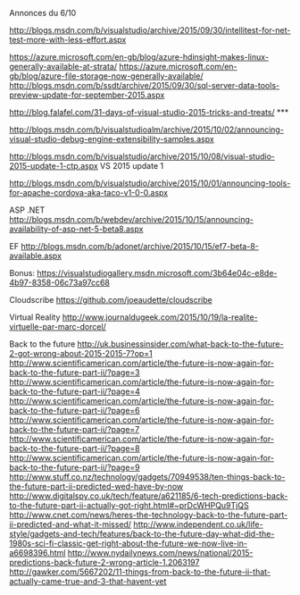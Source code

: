 



Annonces du 6/10


http://blogs.msdn.com/b/visualstudio/archive/2015/09/30/intellitest-for-net-test-more-with-less-effort.aspx

https://azure.microsoft.com/en-gb/blog/azure-hdinsight-makes-linux-generally-available-at-strata/
https://azure.microsoft.com/en-gb/blog/azure-file-storage-now-generally-available/
http://blogs.msdn.com/b/ssdt/archive/2015/09/30/sql-server-data-tools-preview-update-for-september-2015.aspx

http://blog.falafel.com/31-days-of-visual-studio-2015-tricks-and-treats/ ***

http://blogs.msdn.com/b/visualstudioalm/archive/2015/10/02/announcing-visual-studio-debug-engine-extensibility-samples.aspx


http://blogs.msdn.com/b/visualstudio/archive/2015/10/08/visual-studio-2015-update-1-ctp.aspx VS 2015 update 1


http://blogs.msdn.com/b/visualstudio/archive/2015/10/01/announcing-tools-for-apache-cordova-aka-taco-v1-0-0.aspx


ASP .NET
http://blogs.msdn.com/b/webdev/archive/2015/10/15/announcing-availability-of-asp-net-5-beta8.aspx

EF 
http://blogs.msdn.com/b/adonet/archive/2015/10/15/ef7-beta-8-available.aspx





Bonus:
https://visualstudiogallery.msdn.microsoft.com/3b64e04c-e8de-4b97-8358-06c73a97cc68

Cloudscribe
https://github.com/joeaudette/cloudscribe

Virtual Reality
http://www.journaldugeek.com/2015/10/19/la-realite-virtuelle-par-marc-dorcel/

Back to the future
http://uk.businessinsider.com/what-back-to-the-future-2-got-wrong-about-2015-2015-7?op=1
http://www.scientificamerican.com/article/the-future-is-now-again-for-back-to-the-future-part-ii/?page=3
http://www.scientificamerican.com/article/the-future-is-now-again-for-back-to-the-future-part-ii/?page=4
http://www.scientificamerican.com/article/the-future-is-now-again-for-back-to-the-future-part-ii/?page=6
http://www.scientificamerican.com/article/the-future-is-now-again-for-back-to-the-future-part-ii/?page=7
http://www.scientificamerican.com/article/the-future-is-now-again-for-back-to-the-future-part-ii/?page=8
http://www.scientificamerican.com/article/the-future-is-now-again-for-back-to-the-future-part-ii/?page=9
http://www.stuff.co.nz/technology/gadgets/70949538/ten-things-back-to-the-future-part-ii-predicted-wed-have-by-now
http://www.digitalspy.co.uk/tech/feature/a621185/6-tech-predictions-back-to-the-future-part-ii-actually-got-right.html#~prDcWHPQu9TjQS
http://www.cnet.com/news/heres-the-technology-back-to-the-future-part-ii-predicted-and-what-it-missed/
http://www.independent.co.uk/life-style/gadgets-and-tech/features/back-to-the-future-day-what-did-the-1980s-sci-fi-classic-get-right-about-the-future-we-now-live-in-a6698396.html
http://www.nydailynews.com/news/national/2015-predictions-back-future-2-wrong-article-1.2063197
http://gawker.com/5667202/11-things-from-back-to-the-future-ii-that-actually-came-true-and-3-that-havent-yet

